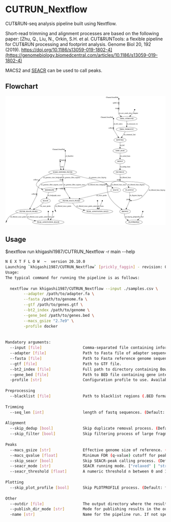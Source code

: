 # CUTRUN_Nextflow
CUT&amp;RUN-seq analysis pipeline built using Nextflow.

Short-read trimming and alignment processes are based on the following paper:
[Zhu, Q., Liu, N., Orkin, S.H. et al. CUT&RUNTools: a flexible pipeline for CUT&RUN processing and footprint analysis. Genome Biol 20, 192 (2019). https://doi.org/10.1186/s13059-019-1802-4](https://genomebiology.biomedcentral.com/articles/10.1186/s13059-019-1802-4)

MACS2 and [SEACR](https://github.com/FredHutch/SEACR) can be used to call peaks.

## Flowchart

![flowchart](./flowchart.png)

## Usage
$nextflow run khigashi1987/CUTRUN_Nextflow -r main --help

```bash
N E X T F L O W  ~  version 20.10.0
Launching `khigashi1987/CUTRUN_Nextflow` [prickly_faggin] - revision: 0803214b50 [main]
Usage:
The typical command for running the pipeline is as follows:

  nextflow run khigashi1987/CUTRUN_Nextflow --input ./samples.csv \
        --adapter /path/to/adapter.fa \
        --fasta /path/to/genome.fa \
        --gtf /path/to/genes.gtf \
        --bt2_index /path/to/genome \
        --gene_bed /path/to/genes.bed \
        --macs_gsize "2.7e9" \
        -profile docker


Mandatory arguments:
  --input [file]                  Comma-separated file containing information about the samples in the experiment
  --adapter [file]                Path to Fasta file of adapter sequences to be trimmed.
  --fasta [file]                  Path to Fasta reference genome sequence.
  --gtf [file]                    Path to GTF file.
  --bt2_index [file]              Full path to directory containing Bowtie2 index including base name i.e. /path/to/index/genome
  --gene_bed [file]               Path to BED file containing gene intervals
  -profile [str]                  Configuration profile to use. Available: docker

Preprocessing
  --blacklist [file]              Path to blacklist regions (.BED format), used for filtering peaks

Trimming
  --seq_len [int]                 length of fastq sequences. (Default: 100)

Alignment
  --skip_dedup [bool]             Skip duplicate removal process. (Default: false)
  --skip_filter [bool]            Skip filtering process of large fragments. (Default: false)

Peaks
  --macs_gsize [str]              Effective genome size of reference. (e.g., "2.7e9" for hg38, "1.87e9" for mm10)
  --macs_qvalue [float]           Minimum FDR (q-value) cutoff for peak detection. (Default: 0.01)
  --skip_seacr [bool]             Skip SEACR-peak calling process. (Default: false)
  --seacr_mode [str]              SEACR running mode. ["relaxed" | "stringent"] (Default: "stringent")
  --seacr_threshold [float]       A numeric threshold n between 0 and 1 returns the top n fraction of peaks based on total signal within peaks.

Plotting
  --skip_plot_profile [bool]      Skip PLOTPROFILE process. (Default: false)

Other
  --outdir [file]                 The output directory where the results will be saved (Default: './results')
  --publish_dir_mode [str]        Mode for publishing results in the output directory. Available: symlink, rellink, link, copy, copyNoFollow, move (Default: copy)
  -name [str]                     Name for the pipeline run. If not specified, Nextflow will automatically generate a random mnemonic (Default: false)
```